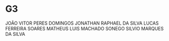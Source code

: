# G3

JOÃO VITOR PERES DOMINGOS
JONATHAN RAPHAEL DA SILVA
LUCAS FERREIRA SOARES
MATHEUS LUIS MACHADO SONEGO
SILVIO MARQUES DA SILVA
